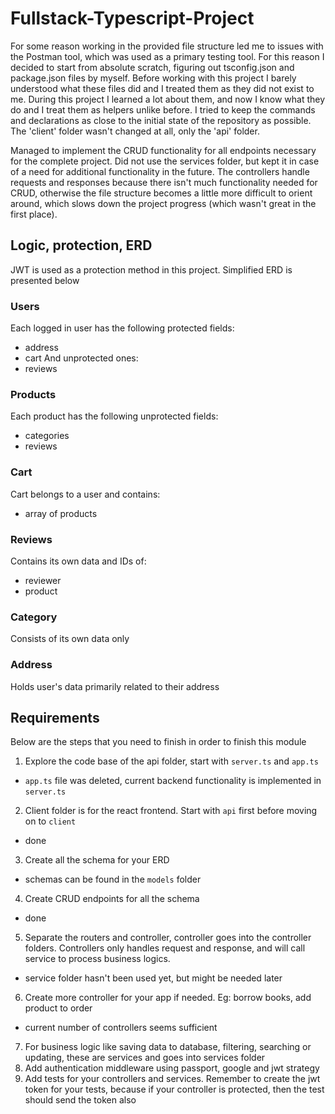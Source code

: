 # Fullstack-Typescript-Project

For some reason working in the provided file structure led me to issues with the Postman tool, which was used as a primary testing tool. For this reason I decided to start from absolute scratch, figuring out tsconfig.json and package.json files by myself. Before working with this project I barely understood what these files did and I treated them as they did not exist to me. During this project I learned a lot about them, and now I know what they do and I treat them as helpers unlike before. I tried to keep the commands and declarations as close to the initial state of the repository as possible. The 'client' folder wasn't changed at all, only the 'api' folder.<br>

Managed to implement the CRUD functionality for all endpoints necessary for the complete project. Did not use the services folder, but kept it in case of a need for additional functionality in the future. The controllers handle requests and responses because there isn't much functionality needed for CRUD, otherwise the file structure becomes a little more difficult to orient around, which slows down the project progress (which wasn't great in the first place).

## Logic, protection, ERD
JWT is used as a protection method in this project. Simplified ERD is presented below

### Users
Each logged in user has the following protected fields:
- address
- cart
And unprotected ones:
- reviews

### Products
Each product has the following unprotected fields:
- categories
- reviews

### Cart
Cart belongs to a user and contains:
- array of products

### Reviews
Contains its own data and IDs of:
- reviewer
- product

### Category
Consists of its own data only

### Address
Holds user's data primarily related to their address

## Requirements

Below are the steps that you need to finish in order to finish this module

1. Explore the code base of the api folder, start with `server.ts` and `app.ts`
- `app.ts` file was deleted, current backend functionality is implemented in `server.ts`
2. Client folder is for the react frontend. Start with `api` first before moving on to `client`
- done
3. Create all the schema for your ERD
- schemas can be found in the `models` folder
4. Create CRUD endpoints for all the schema
- done
5. Separate the routers and controller, controller goes into the controller folders. Controllers only handles request and response, and will call service to process business logics.
- service folder hasn't been used yet, but might be needed later
6. Create more controller for your app if needed. Eg: borrow books, add product to order
- current number of controllers seems sufficient <br>
7. For business logic like saving data to database, filtering, searching or updating, these are services and goes into services folder
8. Add authentication middleware using passport, google and jwt strategy
9. Add tests for your controllers and services. Remember to create the jwt token for your tests, because if your controller is protected, then the test should send the token also
